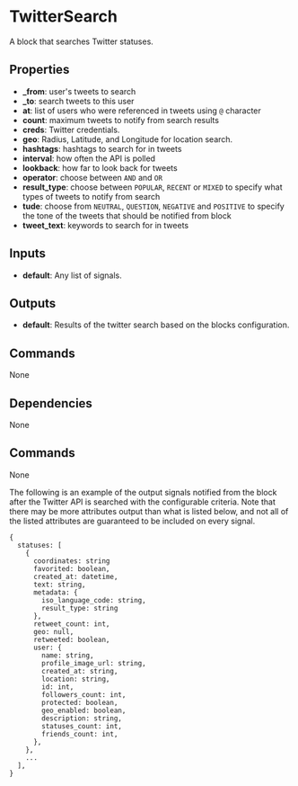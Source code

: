 TwitterSearch
=============
A block that searches Twitter statuses.

Properties
----------
- **_from**: user's tweets to search
- **_to**: search tweets to this user
- **at**: list of users who were referenced in tweets using `@` character
- **count**: maximum tweets to notify from search results
- **creds**: Twitter credentials.
- **geo**: Radius, Latitude, and Longitude for location search.
- **hashtags**: hashtags to search for in tweets
- **interval**: how often the API is polled
- **lookback**: how far to look back for tweets
- **operator**: choose between `AND` and `OR`
- **result_type**: choose between `POPULAR`, `RECENT` or `MIXED` to specify what types of tweets to notify from search
- **tude**: choose from `NEUTRAL`, `QUESTION`, `NEGATIVE` and `POSITIVE` to specify the tone of the tweets that should be notified from block
- **tweet_text**: keywords to search for in tweets

Inputs
------
- **default**: Any list of signals.

Outputs
-------
- **default**: Results of the twitter search based on the blocks configuration.

Commands
--------
None

Dependencies
------------
None

Commands
--------
None


The following is an example of the output signals notified from the block after the Twitter API is searched with the configurable criteria. Note that there may be more attributes output than what is listed below, and not all of the listed attributes are guaranteed to be included on every signal.
```
{
  statuses: [
    {
      coordinates: string
      favorited: boolean,
      created_at: datetime,
      text: string,
      metadata: {
        iso_language_code: string,
        result_type: string
      },
      retweet_count: int,
      geo: null,
      retweeted: boolean,
      user: {
        name: string,
        profile_image_url: string,
        created_at: string,
        location: string,
        id: int,
        followers_count: int,
        protected: boolean,
        geo_enabled: boolean,
        description: string,
        statuses_count: int,
        friends_count: int,
      },
    },
    ...
  ],
}
```
